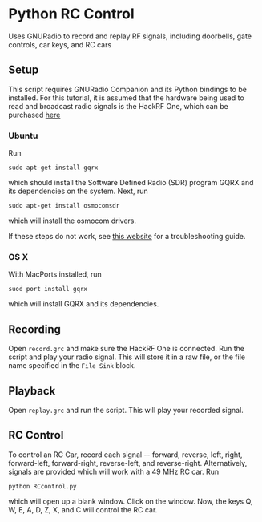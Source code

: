 # Python RC Control
Uses GNURadio to record and replay RF signals, including doorbells, gate controls, car keys, and RC cars

## Setup
This script requires GNURadio Companion and its Python bindings to be installed. For this tutorial, it is assumed that the hardware being used to read and broadcast radio signals is the HackRF One, which can be purchased [here](https://greatscottgadgets.com/hackrf/)

### Ubuntu
Run

`sudo apt-get install gqrx`

which should install the Software Defined Radio (SDR) program GQRX and its dependencies on the system. Next, run

`sudo apt-get install osmocomsdr`

which will install the osmocom drivers.

If these steps do not work, see [this website](http://www.hackrf.net/2013/12/linux%E7%B3%BB%E7%BB%9F%E4%B8%8A%E6%90%AD%E5%BB%BAhackrf%E7%8E%AF%E5%A2%83/) for a troubleshooting guide.

### OS X
With MacPorts installed, run

`suod port install gqrx`

which will install GQRX and its dependencies. 

## Recording
Open `record.grc` and make sure the HackRF One is connected. Run the script and play your radio signal. This will store it in a raw file, or the file name specified in the `File Sink` block. 

## Playback
Open `replay.grc` and run the script. This will play your recorded signal.

## RC Control
To control an RC Car, record each signal -- forward, reverse, left, right, forward-left, forward-right, reverse-left, and reverse-right. Alternatively, signals are provided which will work with a 49 MHz RC car. Run

`python RCcontrol.py`

which will open up a blank window. Click on the window. Now, the keys Q, W, E, A, D, Z, X, and C will control the RC car. 
